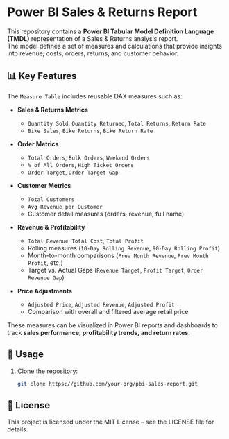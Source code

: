 # Power BI Sales & Returns Report  

This repository contains a **Power BI Tabular Model Definition Language (TMDL)** representation of a Sales & Returns analysis report.  
The model defines a set of measures and calculations that provide insights into revenue, costs, orders, returns, and customer behavior.  

## 📊 Key Features  

The `Measure Table` includes reusable DAX measures such as:  

- **Sales & Returns Metrics**  
  - `Quantity Sold`, `Quantity Returned`, `Total Returns`, `Return Rate`  
  - `Bike Sales`, `Bike Returns`, `Bike Return Rate`  

- **Order Metrics**  
  - `Total Orders`, `Bulk Orders`, `Weekend Orders`  
  - `% of All Orders`, `High Ticket Orders`  
  - `Order Target`, `Order Target Gap`  

- **Customer Metrics**  
  - `Total Customers`  
  - `Avg Revenue per Customer`  
  - Customer detail measures (orders, revenue, full name)  

- **Revenue & Profitability**  
  - `Total Revenue`, `Total Cost`, `Total Profit`  
  - Rolling measures (`10-Day Rolling Revenue`, `90-Day Rolling Profit`)  
  - Month-to-month comparisons (`Prev Month Revenue`, `Prev Month Profit`, etc.)  
  - Target vs. Actual Gaps (`Revenue Target`, `Profit Target`, `Order Revenue Gap`)  

- **Price Adjustments**  
  - `Adjusted Price`, `Adjusted Revenue`, `Adjusted Profit`  
  - Comparison with overall and filtered average retail price  

These measures can be visualized in Power BI reports and dashboards to track **sales performance, profitability trends, and return rates**.  

## 🚀 Usage  

1. Clone the repository:  
   ```bash
   git clone https://github.com/your-org/pbi-sales-report.git

## 📜 License

This project is licensed under the MIT License – see the LICENSE
 file for details.


